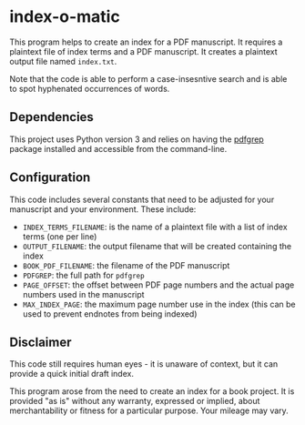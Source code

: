 # index-o-matic

This program helps to create an index for a PDF manuscript. It requires a plaintext file of index terms
and a PDF manuscript. It creates a plaintext output file named `index.txt`.

Note that the code is able to perform a case-insesntive search and is able to spot hyphenated occurrences of words.

## Dependencies

This project uses Python version 3 and relies on having the 
[pdfgrep](https://pdfgrep.org) package installed and accessible
from the command-line.

## Configuration

This code includes several constants that need to be adjusted for your manuscript and your environment. These include:
- `INDEX_TERMS_FILENAME`: is the name of a plaintext file with a list of index terms (one per line)
- `OUTPUT_FILENAME`: the output filename that will be created containing the index
- `BOOK_PDF_FILENAME`: the filename of the PDF manuscript
- `PDFGREP`: the full path for `pdfgrep`
- `PAGE_OFFSET`: the offset between PDF page numbers and the actual page numbers used in the manuscript
- `MAX_INDEX_PAGE`: the maximum page number use in the index (this can be used to
prevent endnotes from being indexed)

## Disclaimer

This code still requires human eyes - it is unaware of context, but it can provide a quick initial draft index.

This program arose from the need to create an index for a book project. 
It is provided "as is" without any warranty, expressed or implied, about merchantability or fitness for a particular purpose. Your mileage may vary.
